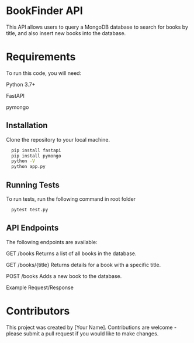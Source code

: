 # BookFinder API

This API allows users to query a MongoDB database to search for books by title, and also insert new books into the database.


# Requirements

To run this code, you will need:

Python 3.7+

FastAPI

pymongo


## Installation

Clone the repository to your local machine.

```bash
  pip install fastapi
  pip install pymongo
  python -V
  python app.py


```
    
## Running Tests

To run tests, run the following command in root folder

```bash
  pytest test.py
```

## API Endpoints

The following endpoints are available:

GET /books
Returns a list of all books in the database.

GET /books/{title}
Returns details for a book with a specific title.

POST /books
Adds a new book to the database.

Example Request/Response



# Contributors
This project was created by [Your Name]. Contributions are welcome - please submit a pull request if you would like to make changes.

